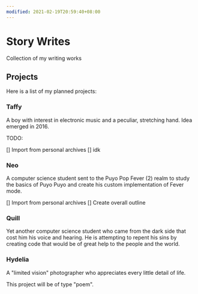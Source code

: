 ```yaml
---
modified: 2021-02-19T20:59:40+08:00
---
```


# Story Writes

Collection of my writing works

## Projects

Here is a list of my planned projects:

### Taffy
  
A boy with interest in electronic music and a peculiar, stretching hand. Idea emerged in 2016.

TODO:

[] Import from personal archives
[] idk

### Neo
  
A computer science student sent to the Puyo Pop Fever (2) realm to study the basics of Puyo Puyo and create his custom implementation of Fever mode.

[] Import from personal archives
[] Create overall outline

### Quill

Yet another computer science student who came from the dark side that cost him his voice and hearing. He is attempting to repent his sins by creating code that would be of great help to the people and the world.

### Hydelia

A "limited vision" photographer who appreciates every little detail of life.

This project will be of type "poem".